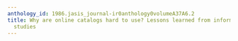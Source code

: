 ```yaml
---
anthology_id: 1986.jasis_journal-ir0anthology0volumeA37A6.2
title: Why are online catalogs hard to use? Lessons learned from information-retrieval
  studies
---
```

